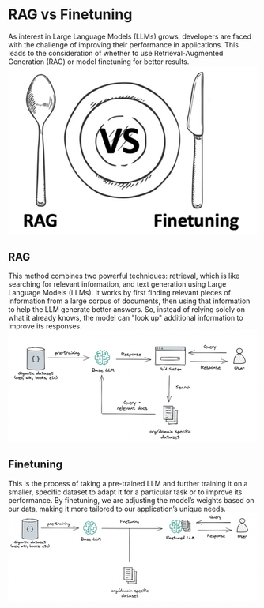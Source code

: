 # RAG vs Finetuning
As interest in Large Language Models (LLMs) grows, developers are faced with the challenge of improving their performance in applications. This leads to the consideration of whether to use Retrieval-Augmented Generation (RAG) or model finetuning for better results.
![RAG vs Finetuning](./images/RAG-vs-Finetuning.png)
## RAG 
This method combines two powerful techniques: retrieval, which is like searching for relevant information, and text generation using Large Language Models (LLMs). It works by first finding relevant pieces of information from a large corpus of documents, then using that information to help the LLM generate better answers. So, instead of relying solely on what it already knows, the model can "look up" additional information to improve its responses.
![RAG](./images/RAG.png)
## Finetuning
This is the process of taking a pre-trained LLM and further training it on a smaller, specific dataset to adapt it for a particular task or to improve its performance. By finetuning, we are adjusting the model’s weights based on our data, making it more tailored to our application’s unique needs.
![Finetuning](./images/Finetuning.png)

